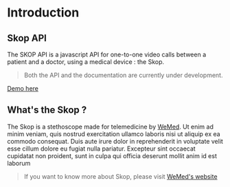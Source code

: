 
# Introduction

## Skop API

The SKOP API is a javascript API for one-to-one video calls between a patient and a doctor, using a medical device : the Skop. <br>


> Both the API and the documentation are currently under development.

[Demo here](https://bengregory23.github.io/SKOP-API/demo/)



## What's the Skop ?

The Skop is a stethoscope made for telemedicine by [WeMed](https://en.wemed.fr/nos-produits). Ut enim ad minim veniam, quis nostrud exercitation ullamco laboris nisi ut aliquip ex ea commodo consequat. Duis aute irure dolor in reprehenderit in voluptate velit esse cillum dolore eu fugiat nulla pariatur. Excepteur sint occaecat cupidatat non proident, sunt in culpa qui officia deserunt mollit anim id est laborum

> If you want to know more about Skop, please visit [WeMed's website](https://en.wemed.fr)